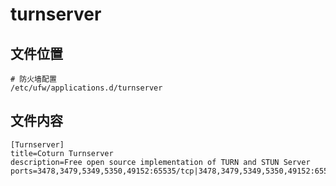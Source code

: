 # turnserver

## 文件位置

```
# 防火墙配置
/etc/ufw/applications.d/turnserver
```

## 文件内容

```
[Turnserver]
title=Coturn Turnserver
description=Free open source implementation of TURN and STUN Server
ports=3478,3479,5349,5350,49152:65535/tcp|3478,3479,5349,5350,49152:65535/udp
```
